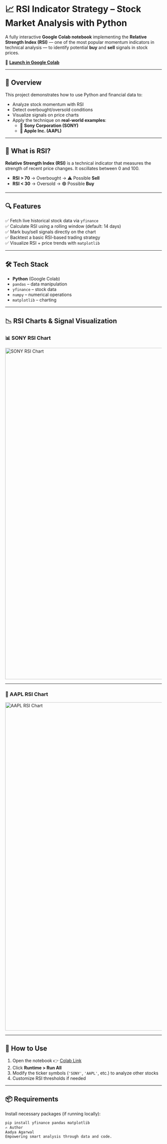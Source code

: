 # 📈 RSI Indicator Strategy – Stock Market Analysis with Python

A fully interactive **Google Colab notebook** implementing the **Relative Strength Index (RSI)** — one of the most popular momentum indicators in technical analysis — to identify potential **buy** and **sell** signals in stock prices.

🔗 **[Launch in Google Colab](https://colab.research.google.com/drive/1POsmL_2WxEuhu_6-PlEkRJjLC_c-ySeF#scrollTo=lmC5brMEUFO2)**

---

## 📌 Overview

This project demonstrates how to use Python and financial data to:

- Analyze stock momentum with RSI
- Detect overbought/oversold conditions
- Visualize signals on price charts
- Apply the technique on **real-world examples**:  
  - 🏢 **Sony Corporation (SONY)**
  - 🍏 **Apple Inc. (AAPL)**

---

## 🧠 What is RSI?

**Relative Strength Index (RSI)** is a technical indicator that measures the strength of recent price changes. It oscillates between 0 and 100.

- **RSI > 70** → Overbought → ⚠️ Possible **Sell**
- **RSI < 30** → Oversold → 🟢 Possible **Buy**

---

## 🔍 Features

✅ Fetch live historical stock data via `yfinance`  
✅ Calculate RSI using a rolling window (default: 14 days)  
✅ Mark buy/sell signals directly on the chart  
✅ Backtest a basic RSI-based trading strategy  
✅ Visualize RSI + price trends with `matplotlib`  

---

## 🛠️ Tech Stack

- **Python** (Google Colab)
- `pandas` – data manipulation  
- `yfinance` – stock data  
- `numpy` – numerical operations  
- `matplotlib` – charting

---

## 📉 RSI Charts & Signal Visualization

### 📊 SONY RSI Chart
<img width="1896" height="1066" alt="SONY RSI Chart" src="https://github.com/user-attachments/assets/af3b0ec3-e32c-460b-a5c8-620fd00fd9c8" />

---

### 🍏 AAPL RSI Chart
<img width="1840" height="1056" alt="AAPL RSI Chart" src="https://github.com/user-attachments/assets/a9f79a83-6c72-4e04-a69e-987c63468089" />

---

## 🚀 How to Use

1. Open the notebook 👉 [Colab Link](https://colab.research.google.com/drive/1POsmL_2WxEuhu_6-PlEkRJjLC_c-ySeF#scrollTo=lmC5brMEUFO2)
2. Click **Runtime > Run All**
3. Modify the ticker symbols (`'SONY'`, `'AAPL'`, etc.) to analyze other stocks
4. Customize RSI thresholds if needed

---

## 📦 Requirements

Install necessary packages (if running locally):

```bash
pip install yfinance pandas matplotlib
✍️ Author
Aadya Agarwal
Empowering smart analysis through data and code.
